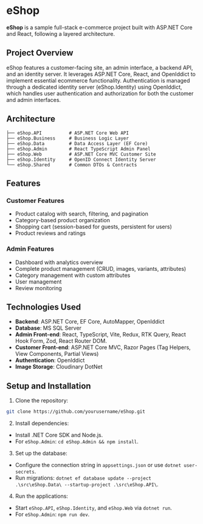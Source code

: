 # eShop
**eShop** is a sample full-stack e-commerce project built with ASP.NET Core and React, following a layered architecture.

## Project Overview
eShop features a customer-facing site, an admin interface, a backend API, and an identity server. It leverages ASP.NET Core, React, and OpenIddict to implement essential ecommerce functionality. Authentication is managed through a dedicated identity server (eShop.Identity) using OpenIddict, which handles user authentication and authorization for both the customer and admin interfaces.

## Architecture
```
├── eShop.API          # ASP.NET Core Web API
├── eShop.Business     # Business Logic Layer
├── eShop.Data         # Data Access Layer (EF Core)
├── eShop.Admin        # React TypeScript Admin Panel
├── eShop.Web          # ASP.NET Core MVC Customer Site
├── eShop.Identity     # OpenID Connect Identity Server
└── eShop.Shared       # Common DTOs & Contracts
```

## Features
### Customer Features
- Product catalog with search, filtering, and pagination
- Category-based product organization
- Shopping cart (session-based for guests, persistent for users)
- Product reviews and ratings
### Admin Features
- Dashboard with analytics overview
- Complete product management (CRUD, images, variants, attributes)
- Category management with custom attributes
- User management
- Review monitoring

## Technologies Used
- **Backend**: ASP.NET Core, EF Core, AutoMapper, OpenIddict
- **Database**: MS SQL Server
- **Admin Front-end**: React, TypeScript, Vite, Redux, RTK Query, React Hook Form, Zod, React Router DOM.
- **Customer Front-end**: ASP.NET Core MVC, Razor Pages (Tag Helpers, View Components, Partial Views)
- **Authentication**: OpenIddict
- **Image Storage**: Cloudinary DotNet

## Setup and Installation
1. Clone the repository:
```bash
git clone https://github.com/yourusername/eShop.git
```
2. Install dependencies:
- Install .NET Core SDK and Node.js.
- For `eShop.Admin`: `cd eShop.Admin && npm install`.
3. Set up the database:
- Configure the connection string in `appsettings.json` or use `dotnet user-secrets`.
- Run migrations: `dotnet ef database update --project .\src\eShop.Data\ --startup-project .\src\eShop.API\`.
4. Run the applications:
- Start `eShop.API`, `eShop.Identity`, and `eShop.Web` via `dotnet run`.
- For `eShop.Admin`: `npm run dev`.